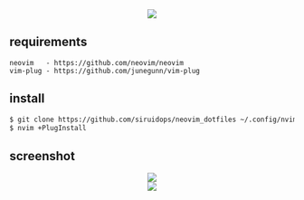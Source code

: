 <div align="center"> <img src="https://github.com/siruidops/neovim_dotfiles/raw/main/.text.gif"/> </div>

## requirements
``` text
neovim   - https://github.com/neovim/neovim
vim-plug - https://github.com/junegunn/vim-plug
```


## install

```bash
$ git clone https://github.com/siruidops/neovim_dotfiles ~/.config/nvim/
$ nvim +PlugInstall
```

## screenshot
<div align="center"> <img src="https://github.com/siruidops/neovim_dotfiles/raw/main/.screenshot.png" /> <br /> <img src="https://github.com/siruidops/neovim_dotfiles/raw/main/.screenshot1.png" /> </div>
